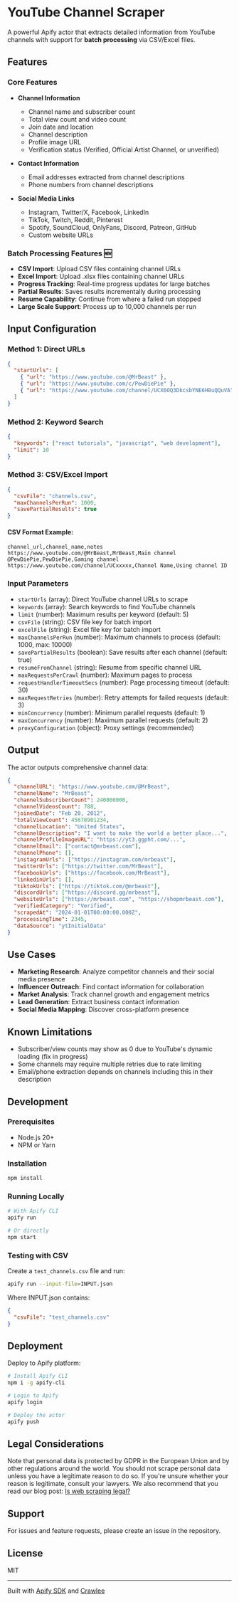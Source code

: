 # YouTube Channel Scraper

A powerful Apify actor that extracts detailed information from YouTube channels with support for **batch processing** via CSV/Excel files.

## Features

### Core Features
- **Channel Information**
  - Channel name and subscriber count
  - Total view count and video count
  - Join date and location
  - Channel description
  - Profile image URL
  - Verification status (Verified, Official Artist Channel, or unverified)

- **Contact Information**
  - Email addresses extracted from channel descriptions
  - Phone numbers from channel descriptions

- **Social Media Links**
  - Instagram, Twitter/X, Facebook, LinkedIn
  - TikTok, Twitch, Reddit, Pinterest
  - Spotify, SoundCloud, OnlyFans, Discord, Patreon, GitHub
  - Custom website URLs

### Batch Processing Features 🆕
- **CSV Import**: Upload CSV files containing channel URLs
- **Excel Import**: Upload .xlsx files containing channel URLs
- **Progress Tracking**: Real-time progress updates for large batches
- **Partial Results**: Saves results incrementally during processing
- **Resume Capability**: Continue from where a failed run stopped
- **Large Scale Support**: Process up to 10,000 channels per run

## Input Configuration

### Method 1: Direct URLs
```json
{
  "startUrls": [
    { "url": "https://www.youtube.com/@MrBeast" },
    { "url": "https://www.youtube.com/c/PewDiePie" },
    { "url": "https://www.youtube.com/channel/UCX6OQ3DkcsbYNE6H8uQQuVA" }
  ]
}
```

### Method 2: Keyword Search
```json
{
  "keywords": ["react tutorials", "javascript", "web development"],
  "limit": 10
}
```

### Method 3: CSV/Excel Import
```json
{
  "csvFile": "channels.csv",
  "maxChannelsPerRun": 1000,
  "savePartialResults": true
}
```

#### CSV Format Example:
```csv
channel_url,channel_name,notes
https://www.youtube.com/@MrBeast,MrBeast,Main channel
@PewDiePie,PewDiePie,Gaming channel
https://www.youtube.com/channel/UCxxxxx,Channel Name,Using channel ID
```

### Input Parameters

- `startUrls` (array): Direct YouTube channel URLs to scrape
- `keywords` (array): Search keywords to find YouTube channels
- `limit` (number): Maximum results per keyword (default: 5)
- `csvFile` (string): CSV file key for batch import
- `excelFile` (string): Excel file key for batch import
- `maxChannelsPerRun` (number): Maximum channels to process (default: 1000, max: 10000)
- `savePartialResults` (boolean): Save results after each channel (default: true)
- `resumeFromChannel` (string): Resume from specific channel URL
- `maxRequestsPerCrawl` (number): Maximum pages to process
- `requestHandlerTimeoutSecs` (number): Page processing timeout (default: 30)
- `maxRequestRetries` (number): Retry attempts for failed requests (default: 3)
- `minConcurrency` (number): Minimum parallel requests (default: 1)
- `maxConcurrency` (number): Maximum parallel requests (default: 2)
- `proxyConfiguration` (object): Proxy settings (recommended)

## Output

The actor outputs comprehensive channel data:

```json
{
  "channelURL": "https://www.youtube.com/@MrBeast",
  "channelName": "MrBeast",
  "channelSubscriberCount": 240000000,
  "channelVideosCount": 788,
  "joinedDate": "Feb 20, 2012",
  "totalViewCount": 45678901234,
  "channelLocation": "United States",
  "channelDescription": "I want to make the world a better place...",
  "channelProfileImageURL": "https://yt3.ggpht.com/...",
  "channelEmail": ["contact@mrbeast.com"],
  "channelPhone": [],
  "instagramUrls": ["https://instagram.com/mrbeast"],
  "twitterUrls": ["https://twitter.com/MrBeast"],
  "facebookUrls": ["https://facebook.com/MrBeast"],
  "linkedinUrls": [],
  "tiktokUrls": ["https://tiktok.com/@mrbeast"],
  "discordUrls": ["https://discord.gg/mrbeast"],
  "websiteUrls": ["https://mrbeast.com", "https://shopmrbeast.com"],
  "verifiedCategory": "Verified",
  "scrapedAt": "2024-01-01T00:00:00.000Z",
  "processingTime": 2345,
  "dataSource": "ytInitialData"
}
```

## Use Cases

- **Marketing Research**: Analyze competitor channels and their social media presence
- **Influencer Outreach**: Find contact information for collaboration
- **Market Analysis**: Track channel growth and engagement metrics
- **Lead Generation**: Extract business contact information
- **Social Media Mapping**: Discover cross-platform presence

## Known Limitations

- Subscriber/view counts may show as 0 due to YouTube's dynamic loading (fix in progress)
- Some channels may require multiple retries due to rate limiting
- Email/phone extraction depends on channels including this in their description

## Development

### Prerequisites
- Node.js 20+
- NPM or Yarn

### Installation
```bash
npm install
```

### Running Locally
```bash
# With Apify CLI
apify run

# Or directly
npm start
```

### Testing with CSV
Create a `test_channels.csv` file and run:
```bash
apify run --input-file=INPUT.json
```

Where INPUT.json contains:
```json
{
  "csvFile": "test_channels.csv"
}
```

## Deployment

Deploy to Apify platform:

```bash
# Install Apify CLI
npm i -g apify-cli

# Login to Apify
apify login

# Deploy the actor
apify push
```

## Legal Considerations

Note that personal data is protected by GDPR in the European Union and by other regulations around the world. You should not scrape personal data unless you have a legitimate reason to do so. If you're unsure whether your reason is legitimate, consult your lawyers. We also recommend that you read our blog post: [Is web scraping legal?](https://blog.apify.com/is-web-scraping-legal/)

## Support

For issues and feature requests, please create an issue in the repository.

## License

MIT

---

Built with [Apify SDK](https://sdk.apify.com/) and [Crawlee](https://crawlee.dev/)